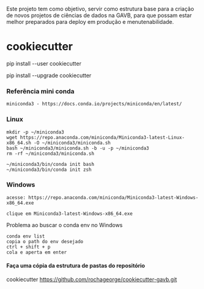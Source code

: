 
Este projeto tem como objetivo, servir como estrutura base para a criação de novos projetos de ciências de dados na GAVB, para que possam estar melhor preparados para deploy em produção e menutenabilidade.


# cookiecutter

pip install --user cookiecutter

pip install --upgrade cookiecutter




### Referência mini conda

    miniconda3 - https://docs.conda.io/projects/miniconda/en/latest/

### Linux 

    mkdir -p ~/miniconda3
    wget https://repo.anaconda.com/miniconda/Miniconda3-latest-Linux-x86_64.sh -O ~/miniconda3/miniconda.sh
    bash ~/miniconda3/miniconda.sh -b -u -p ~/miniconda3
    rm -rf ~/miniconda3/miniconda.sh

    ~/miniconda3/bin/conda init bash
    ~/miniconda3/bin/conda init zsh


### Windows

    acesse: https://repo.anaconda.com/miniconda/Miniconda3-latest-Windows-x86_64.exe
    
    clique em Miniconda3-latest-Windows-x86_64.exe
    


Problema ao buscar o conda env no Windows

    conda env list
    copia o path do env desejado
    ctrl + shift + p
    cola e aperta em enter




#### Faça uma cópia da estrutura de pastas do repositório

cookiecutter https://github.com/rochageorge/cookiecutter-gavb.git
